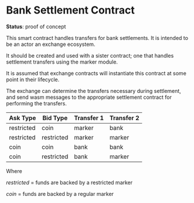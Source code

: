 # Bank Settlement Contract

__Status__: proof of concept

This smart contract handles transfers for bank settlements. It is intended to be an actor an
exchange ecosystem.

It should be created and used with a sister contract; one that handles settlement transfers using
the marker module.

It is assumed that exchange contracts will instantiate this contract at some point in their
lifecycle.

The exchange can determine the transfers necessary during settlement, and send wasm messages to the
appropriate settlement contract for performing the transfers.

| Ask Type     | Bid Type     | Transfer 1 | Transfer 2 |
| ------------ | ------------ | ---------- | ---------- |
| restricted   | coin         | marker     | bank       |
| restricted   | restricted   | marker     | marker     |
| coin         | coin         | bank       | bank       |
| coin         | restricted   | bank       | marker     |

Where

_restricted_ = funds are backed by a restricted marker

_coin_ = funds are backed by a regular marker
